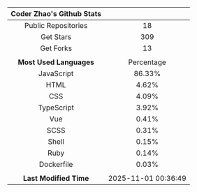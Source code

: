 | **Coder Zhao's Github Stats** | |
|:-:|:-:|
| Public Repositories | 18 |
| Get Stars | 309 |
| Get Forks | 13 |
| | |
| **Most Used Languages** | Percentage |
| JavaScript | 86.33% |
| HTML | 4.62% |
| CSS | 4.09% |
| TypeScript | 3.92% |
| Vue | 0.41% |
| SCSS | 0.31% |
| Shell | 0.15% |
| Ruby | 0.14% |
| Dockerfile | 0.03% |
| | |
| **Last Modified Time** | 2025-11-01 00:36:49 |